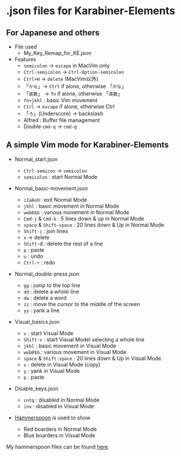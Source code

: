 # .json files for Karabiner-Elements

## For Japanese and others
* File used
  * My_Key_Remap_for_KE.json
* Features
  * `semicolon` -> `escape` in MacVim only
  * `Ctrl-semicolon` -> `Ctrl-Option-semicolon`
  * `Ctrl+H`  -> `delete` (MacVim以外)
  * 「`かな`」-> `Ctrl` if alone, otherwise 「`かな`」
  * 「`英数`」 -> `fn` if alone, otherwise 「`英数`」
  * `fn+jkhl` : basic Vim movement
  * `Ctrl` -> `escape` if alone, otherwise Ctrl
  * 「`ろ`」(Underscore) -> backslash
  * Alfred : Buffer file management
  * Double `cmd-q` -> `cmd-q`

## A simple Vim mode for Karabiner-Elements
* Normal_start.json
  * `Ctrl-semicon` -> `semicolon`
  * `semicolon` : start Normal Mode

* Normal_basic-movement.json
  * `iIaAoO` : exit Normal Mode
  * `jkhl` : basic movement in Normal Mode
  * `web0$G` : various movement in Normal Mode
  * `Cmd-j` & `Cmd-k` : 5 lines down & up in Normal Mode
  * `space` & `Shift-space` : 20 lines down & Up in Normal Mode
  * `Shift-j` : join lines
  * `x` -> delete
  * `Shift-`d : delete the rest of a line
  * `p` : paste
  * `u` : undo
  * `Ctrl-r` : redo

* Normal_double-press.json
  * `gg` : jump to the top line
  * `dd` : delete a whole line
  * `dw` : delete a word
  * `zz` : move the cursor to the middle of the screen
  * `yy` : yank a line

* Visual_basics.json
  * `v` : start Visual Mode
  * `Shift-v` : start Visual Model selecting a whole line
  * `jkhl` : basic movement in Visual Mode
  * `web0$G` : various movement in Visual Mode
  * `space` & `Shift-space` : 20 lines down & Up in Visual Mode
  * `x` : delete in Visual Mode (copy)
  * `y` : yank in Visual Mode
  * `p` : paste

* Disable_keys.json
  * `cntq` : disabled in Normal Mode
  * `inv` : disabled in Visual Mode

* [Hammerspoon](https://www.hammerspoon.org) is used to show
  * Red boarders in Normal Mode
  * Blue boarders in Visual Mode

My hammerspoon files can be found [here](https://github.com/spring-haru/.hammerspoon).
